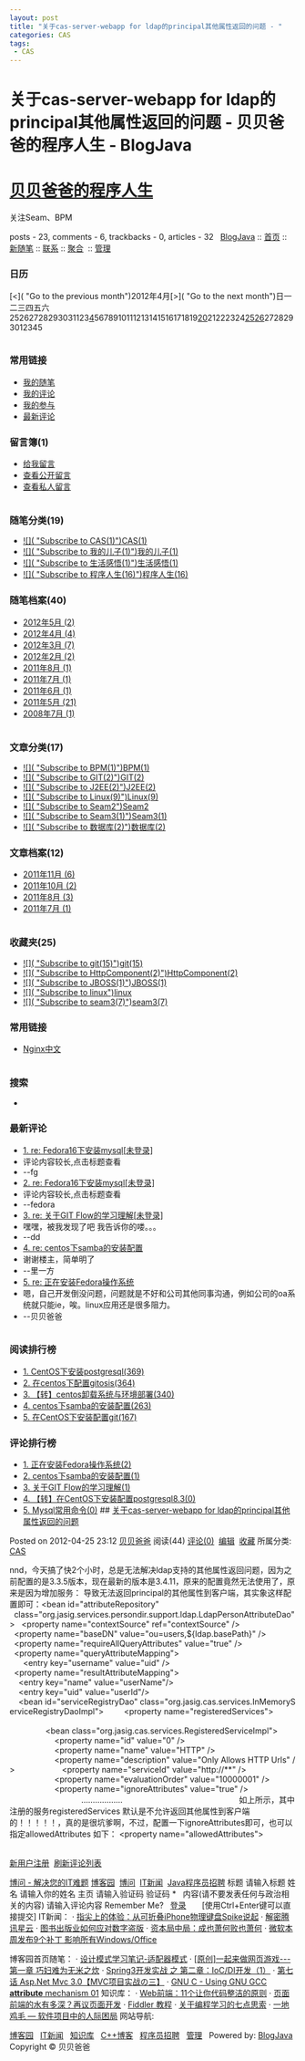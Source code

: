 ```yaml
---
layout: post
title: "关于cas-server-webapp for ldap的principal其他属性返回的问题 - "
categories: CAS
tags: 
 - CAS
--- 
```


# 关于cas-server-webapp for ldap的principal其他属性返回的问题 - 贝贝爸爸的程序人生 - BlogJava

# [贝贝爸爸的程序人生](http://www.blogjava.net/yuanqixun/)

关注Seam、BPM

posts - 23, comments - 6, trackbacks - 0, articles - 32   [BlogJava](http://www.blogjava.net/) :: [首页](http://www.blogjava.net/yuanqixun/) :: [新随笔](http://www.blogjava.net/yuanqixun/admin/EditPosts.aspx?opt=1) :: [联系](http://www.blogjava.net/yuanqixun/contact.aspx?id=1) :: [聚合](http://www.blogjava.net/yuanqixun/rss) [![]()](http://www.blogjava.net/yuanqixun/rss) :: [管理](http://www.blogjava.net/yuanqixun/admin/EditPosts.aspx) ![]()

### 日历

[<]( "Go to the previous month")2012年4月[>]( "Go to the next month")日一二三四五六25262728293031123[4](http://www.blogjava.net/yuanqixun/archive/2012/04/04.html)5678910111213141516171819[20](http://www.blogjava.net/yuanqixun/archive/2012/04/20.html)21222324[25](http://www.blogjava.net/yuanqixun/archive/2012/04/25.html)[26](http://www.blogjava.net/yuanqixun/archive/2012/04/26.html)2728293012345

![]()

### 常用链接

* [我的随笔](http://www.blogjava.net/yuanqixun/MyPosts.html)
* [我的评论](http://www.blogjava.net/yuanqixun/MyComments.html)
* [我的参与](http://www.blogjava.net/yuanqixun/OtherPosts.html)
* [最新评论](http://www.blogjava.net/yuanqixun/RecentComments.html)
![]()

### 留言簿(1)

* [给我留言](http://www.blogjava.net/yuanqixun/Contact.aspx?id=1)
* [查看公开留言](http://www.blogjava.net/yuanqixun/default.aspx?opt=msg)
* [查看私人留言](http://www.blogjava.net/yuanqixun/admin/MyMessages.aspx)

![]()

### 随笔分类(19)

* [![]( "Subscribe to CAS(1)")](http://www.blogjava.net/yuanqixun/category/51531.html/rss "Subscribe to CAS(1)")[CAS(1)](http://www.blogjava.net/yuanqixun/category/51531.html)
* [![]( "Subscribe to 我的儿子(1)")](http://www.blogjava.net/yuanqixun/category/48487.html/rss "Subscribe to 我的儿子(1)")[我的儿子(1)](http://www.blogjava.net/yuanqixun/category/48487.html)
* [![]( "Subscribe to 生活感悟(1)")](http://www.blogjava.net/yuanqixun/category/48486.html/rss "Subscribe to 生活感悟(1)")[生活感悟(1)](http://www.blogjava.net/yuanqixun/category/48486.html)
* [![]( "Subscribe to 程序人生(16)")](http://www.blogjava.net/yuanqixun/category/48485.html/rss "Subscribe to 程序人生(16)")[程序人生(16)](http://www.blogjava.net/yuanqixun/category/48485.html)
![]()

### 随笔档案(40)

* [2012年5月 (2)](http://www.blogjava.net/yuanqixun/archive/2012/05.html)
* [2012年4月 (4)](http://www.blogjava.net/yuanqixun/archive/2012/04.html)
* [2012年3月 (7)](http://www.blogjava.net/yuanqixun/archive/2012/03.html)
* [2012年2月 (2)](http://www.blogjava.net/yuanqixun/archive/2012/02.html)
* [2011年8月 (1)](http://www.blogjava.net/yuanqixun/archive/2011/08.html)
* [2011年7月 (1)](http://www.blogjava.net/yuanqixun/archive/2011/07.html)
* [2011年6月 (1)](http://www.blogjava.net/yuanqixun/archive/2011/06.html)
* [2011年5月 (21)](http://www.blogjava.net/yuanqixun/archive/2011/05.html)
* [2008年7月 (1)](http://www.blogjava.net/yuanqixun/archive/2008/07.html)

![]()

### 文章分类(17)

* [![]( "Subscribe to BPM(1)")](http://www.blogjava.net/yuanqixun/category/48484.html/rss "Subscribe to BPM(1)")[BPM(1)](http://www.blogjava.net/yuanqixun/category/48484.html)
* [![]( "Subscribe to GIT(2)")](http://www.blogjava.net/yuanqixun/category/48754.html/rss "Subscribe to GIT(2)")[GIT(2)](http://www.blogjava.net/yuanqixun/category/48754.html)
* [![]( "Subscribe to J2EE(2)")](http://www.blogjava.net/yuanqixun/category/49452.html/rss "Subscribe to J2EE(2)")[J2EE(2)](http://www.blogjava.net/yuanqixun/category/49452.html)
* [![]( "Subscribe to Linux(9)")](http://www.blogjava.net/yuanqixun/category/48483.html/rss "Subscribe to Linux(9)")[Linux(9)](http://www.blogjava.net/yuanqixun/category/48483.html)
* [![]( "Subscribe to Seam2")](http://www.blogjava.net/yuanqixun/category/48482.html/rss "Subscribe to Seam2")[Seam2](http://www.blogjava.net/yuanqixun/category/48482.html)
* [![]( "Subscribe to Seam3(1)")](http://www.blogjava.net/yuanqixun/category/48545.html/rss "Subscribe to Seam3(1)")[Seam3(1)](http://www.blogjava.net/yuanqixun/category/48545.html)
* [![]( "Subscribe to 数据库(2)")](http://www.blogjava.net/yuanqixun/category/48715.html/rss "Subscribe to 数据库(2)")[数据库(2)](http://www.blogjava.net/yuanqixun/category/48715.html)
![]()

### 文章档案(12)

* [2011年11月 (6)](http://www.blogjava.net/yuanqixun/archives/2011/11.html)
* [2011年10月 (2)](http://www.blogjava.net/yuanqixun/archives/2011/10.html)
* [2011年8月 (3)](http://www.blogjava.net/yuanqixun/archives/2011/08.html)
* [2011年7月 (1)](http://www.blogjava.net/yuanqixun/archives/2011/07.html)

![]()

### 收藏夹(25)

* [![]( "Subscribe to git(15)")](http://www.blogjava.net/yuanqixun/favorite/48642.html/rss "Subscribe to git(15)")[git(15)](http://www.blogjava.net/yuanqixun/favorite/48642.html)
* [![]( "Subscribe to HttpComponent(2)")](http://www.blogjava.net/yuanqixun/favorite/48644.html/rss "Subscribe to HttpComponent(2)")[HttpComponent(2)](http://www.blogjava.net/yuanqixun/favorite/48644.html)
* [![]( "Subscribe to JBOSS(1)")](http://www.blogjava.net/yuanqixun/favorite/49099.html/rss "Subscribe to JBOSS(1)")[JBOSS(1)](http://www.blogjava.net/yuanqixun/favorite/49099.html)
* [![]( "Subscribe to linux")](http://www.blogjava.net/yuanqixun/favorite/51142.html/rss "Subscribe to linux")[linux](http://www.blogjava.net/yuanqixun/favorite/51142.html)
* [![]( "Subscribe to seam3(7)")](http://www.blogjava.net/yuanqixun/favorite/48645.html/rss "Subscribe to seam3(7)")[seam3(7)](http://www.blogjava.net/yuanqixun/favorite/48645.html)
![]()

### 常用链接

* [Nginx中文](http://wiki.nginx.org/Chs)

![]()

### 搜索

*  
![]()

### 最新评论 [![]()](http://www.blogjava.net/yuanqixun/CommentsRSS.aspx)

* [1. re: Fedora16下安装mysql[未登录]](http://www.blogjava.net/yuanqixun/archive/2012/03/15/364865.html#371970)
* 评论内容较长,点击标题查看
* --fg
* [2. re: Fedora16下安装mysql[未登录]](http://www.blogjava.net/yuanqixun/archive/2012/01/04/364865.html#367842)
* 评论内容较长,点击标题查看
* --fedora
* [3. re: 关于GIT Flow的学习理解[未登录]](http://www.blogjava.net/yuanqixun/archive/2011/08/12/351379.html#356402)
* 嘿嘿，被我发现了吧
我告诉你的喽。。。
* --dd
* [4. re: centos下samba的安装配置](http://www.blogjava.net/yuanqixun/archive/2011/08/12/349819.html#356362)
* 谢谢楼主，简单明了
* --里一方
* [5. re: 正在安装Fedora操作系统](http://www.blogjava.net/yuanqixun/archive/2011/05/08/349765.html#349789)
* 嗯，自己开发倒没问题，问题就是不好和公司其他同事沟通，例如公司的oa系统就只能ie，唉。linux应用还是很多阻力。
* --贝贝爸爸

![]()

### 阅读排行榜

* [1. CentOS下安装postgresql(369)](http://www.blogjava.net/yuanqixun/archive/2011/05/18/350525.html)
* [2. 在centos下配置gitosis(364)](http://www.blogjava.net/yuanqixun/archive/2011/05/26/351057.html)
* [3. 【转】centos卸载系统与环境部署(340)](http://www.blogjava.net/yuanqixun/archive/2011/05/11/349988.html)
* [4. centos下samba的安装配置(263)](http://www.blogjava.net/yuanqixun/archive/2011/05/09/349819.html)
* [5. 在CentOS下安装配置git(167)](http://www.blogjava.net/yuanqixun/archive/2011/05/10/349909.html)
![]()

### 评论排行榜

* [1. 正在安装Fedora操作系统(2)](http://www.blogjava.net/yuanqixun/archive/2011/05/08/349765.html)
* [2. centos下samba的安装配置(1)](http://www.blogjava.net/yuanqixun/archive/2011/05/09/349819.html)
* [3. 关于GIT Flow的学习理解(1)](http://www.blogjava.net/yuanqixun/archive/2011/05/31/351379.html)
* [4. 【转】在CentOS下安装配置postgresql8.3(0)](http://www.blogjava.net/yuanqixun/archive/2011/05/27/351210.html)
* [5. Mysql常用命令(0)](http://www.blogjava.net/yuanqixun/archive/2011/05/26/351129.html) ## [关于cas-server-webapp for ldap的principal其他属性返回的问题]()

Posted on 2012-04-25 23:12 [贝贝爸爸](http://www.blogjava.net/yuanqixun/) 阅读(44) [评论(0)](http://www.blogjava.net/yuanqixun/archive/2012/04/25/376638.html#Post)  [编辑](http://www.blogjava.net/yuanqixun/admin/EditPosts.aspx?postid=376638)  [收藏](http://www.blogjava.net/yuanqixun/AddToFavorite.aspx?id=376638) 所属分类: [CAS](http://www.blogjava.net/yuanqixun/category/51531.html) ![]()

nnd，今天搞了快2个小时，总是无法解决ldap支持的其他属性返回问题，因为之前配置的是3.3.5版本，现在最新的版本是3.4.11，原来的配置竟然无法使用了，原来是因为增加服务：
<bean id="serviceRegistryDao" class="org.jasig.cas.services.InMemoryServiceRegistryDaoImpl">
导致无法返回principal的其他属性到客户端，其实象这样配置即可：<bean id="attributeRepository"
  class="org.jasig.services.persondir.support.ldap.LdapPersonAttributeDao">
  <property name="contextSource" ref="contextSource" />
  <property name="baseDN" value="ou=users,${ldap.basePath}" />
  <property name="requireAllQueryAttributes" value="true" />
  <!--
  Attribute mapping beetween principal (key) and LDAP (value) names
  used to perform the LDAP search.  By default, multiple search criteria
  are ANDed together.  Set the queryType property to change to OR.
  -->
  <property name="queryAttributeMapping">
    <map>
      <entry key="username" value="uid" />
    </map>
  </property>
 
  <property name="resultAttributeMapping">
    <map>
    <!-- Mapping beetween LDAP entry attributes (key) and Principal's (value) -->
    <entry key="name" value="userName"/>
    <entry key="uid" value="userId"/>
    </map>
  </property>
</bean>
    <bean id="serviceRegistryDao" class="org.jasig.cas.services.InMemoryServiceRegistryDaoImpl">
        <property name="registeredServices">
            <list>
                <bean class="org.jasig.cas.services.RegisteredServiceImpl">
                    <property name="id" value="0" />
                    <property name="name" value="HTTP" />
                    <property name="description" value="Only Allows HTTP Urls" />
                    <property name="serviceId" value="http://**" />
                    <property name="evaluationOrder" value="10000001" />
                    <property name="ignoreAttributes" value="true" />
                </bean>
                                ………………
                        </list>
                </property>
        </bean> 如上所示，其中注册的服务registeredServices
默认是不允许返回其他属性到客户端的！！！！！，真的是很坑爹啊，不过，配置一下ignoreAttributes即可，也可以指定allowedAttributes
如下：
<property name="allowedAttributes">
    <list>
            <value><!-- your attribute key --></value>
    </list>
</property>

[新用户注册](http://www.blogjava.net/RequireRegister.aspx)  [刷新评论列表]()  

[]() [博问 - 解决您的IT难题](http://q.cnblogs.com/)   [博客园](http://www.cnblogs.com/)  [博问](http://q.cnblogs.com/)  [IT新闻](http://news.cnblogs.com/)  [Java程序员招聘](http://job.cnblogs.com/cate-java_programmer/) 标题  请输入标题 姓名  请输入你的姓名 主页 请输入验证码 验证码 *  ![]() 内容(请不要发表任何与政治相关的内容) 请输入评论内容 Remember Me?   [登录](http://www.blogjava.net/login.aspx?ReturnURL=http://www.blogjava.net/yuanqixun/archive/2012/04/25/376638.html&SourceURL=/yuanqixun/archive/2012/04/25/376638.html)       [使用Ctrl+Enter键可以直接提交]    IT新闻：
· [指尖上的体验：从可折叠iPhone物理键盘Spike说起](http://news.cnblogs.com/n/149144/)
· [解密腾讯星云](http://news.cnblogs.com/n/149143/)
· [图书出版业如何应对数字盗版](http://news.cnblogs.com/n/149142/)
· [资本局中局：成也萧何败也萧何](http://news.cnblogs.com/n/149141/)
· [微软本周发布9个补丁 影响所有Windows/Office](http://news.cnblogs.com/n/149138/)

博客园首页随笔：
· [设计模式学习笔记-适配器模式](http://www.cnblogs.com/wangjq/archive/2012/07/09/2582485.html)
· [[原创]一起来做网页游戏---第一章 巧妇难为无米之炊](http://www.cnblogs.com/liusy1988/archive/2012/07/09/2570438.html)
· [Spring3开发实战 之 第二章：IoC/DI开发（1）](http://www.cnblogs.com/kaitao/archive/2012/07/09/2582571.html)
· [第七话 Asp.Net Mvc 3.0【MVC项目实战の三】](http://www.cnblogs.com/HuiTai/archive/2012/07/09/MVC-7.html)
· [GNU C - Using GNU GCC __attribute__ mechanism 01](http://www.cnblogs.com/respawn/archive/2012/07/09/2582548.html)
知识库：
· [Web前端：11个让你代码整洁的原则](http://kb.cnblogs.com/page/148238/)
· [页面前端的水有多深？再议页面开发](http://kb.cnblogs.com/page/143279/)
· [Fiddler 教程](http://kb.cnblogs.com/page/130367/)
· [关于编程学习的七点思索](http://kb.cnblogs.com/page/148772/)
· [一地鸡毛 — 软件项目中的人际困局](http://kb.cnblogs.com/page/115175/)  网站导航:

[博客园](http://www.cnblogs.com/ "程序员的网上家园")   [IT新闻](http://news.cnblogs.com/)   [知识库](http://kb.cnblogs.com/)   [C++博客](http://www.cppblog.com/)   [程序员招聘](http://job.cnblogs.com/)   [管理](http://www.blogjava.net/yuanqixun/archive/2012/04/25/376638.html?opt=admin)    Powered by:
[BlogJava](http://www.blogjava.net/)
Copyright © 贝贝爸爸

